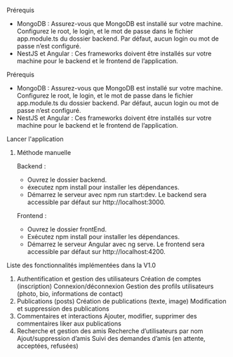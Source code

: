 Prérequis
- MongoDB : Assurez-vous que MongoDB est installé sur votre machine. Configurez le root, le login, et le mot de passe dans le fichier app.module.ts du dossier backend. Par défaut, aucun login ou mot de passe n’est configuré.
- NestJS et Angular : Ces frameworks doivent être installés sur votre machine pour le backend et le frontend de l’application.


Prérequis
- MongoDB : Assurez-vous que MongoDB est installé sur votre machine. Configurez le root, le login, et le mot de passe dans le fichier app.module.ts du dossier backend. Par défaut, aucun login ou mot de passe n’est configuré.
- NestJS et Angular : Ces frameworks doivent être installés sur votre machine pour le backend et le frontend de l’application.

Lancer l'application
1. Méthode manuelle
   
    Backend :
    - Ouvrez le dossier backend.
    - éxecutez npm install pour installer les dépendances.
    - Démarrez le serveur avec npm run start:dev. Le backend sera accessible par défaut sur http://localhost:3000.
  
    Frontend :
    - Ouvrez le dossier frontEnd.
    - Exécutez npm install pour installer les dépendances.
    - Démarrez le serveur Angular avec ng serve. Le frontend sera accessible par défaut sur http://localhost:4200.


Liste des fonctionnalités implémentées dans la V1.0
1. Authentification et gestion des utilisateurs
  Création de comptes (inscription)
  Connexion/déconnexion
  Gestion des profils utilisateurs (photo, bio, informations de contact)
2. Publications (posts)
  Création de publications (texte, image)
  Modification et suppression des publications
3. Commentaires et interactions
  Ajouter, modifier, supprimer des commentaires
  liker aux publications
6. Recherche et gestion des amis
  Recherche d’utilisateurs par nom 
  Ajout/suppression d’amis
  Suivi des demandes d’amis (en attente, acceptées, refusées)
